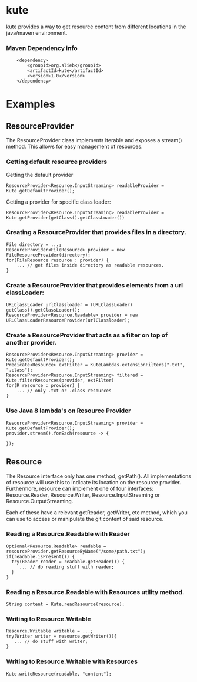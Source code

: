 kute
====

kute provides a way to get resource content from different locations in the java/maven environment.

### Maven Dependency info

        <dependency>
            <groupId>org.slieb</groupId>
            <artifactId>kute</artifactId>
            <version>1.0</version>
        </dependency>

# Examples


## ResourceProvider

The ResourceProvider class implements Iterable and exposes a stream() method. This allows for easy management of resources.
 
### Getting default resource providers

Getting the default provider

    ResourceProvider<Resource.InputStreaming> readableProvider = Kute.getDefaultProvider();
    
Getting a provider for specific class loader:
 
    ResourceProvider<Resource.InputStreaming> readableProvider = Kute.getProvider(getClass().getClassLoader())
        

### Creating a ResourceProvider that provides files in a directory.

    File directory = ...;
    ResourceProvider<FileResource> provider = new FileResourceProvider(directory);
    for(FileResource resource : provider) {
        ... // get files inside directory as readable resources.
    }

### Create a ResourceProvider that provides elements from a url classLoader:

    URLClassLoader urlClassloader = (URLClassLoader) getClass().getClassLoader();
    ResourceProvider<Resource.Readable> provider = new URLClassLoaderResourceProvider(urlClassloader);
    
### Create a ResourceProvider that acts as a filter on top of another provider.

    ResourceProvider<Resource.InputStreaming> provider = Kute.getDefaultProvider();
    Predicate<Resource> extFilter = KuteLambdas.extensionFilters(".txt", ".class");
    ResourceProvider<Resource.InputStreaming> filtered = Kute.filterResources(provider, extFilter)
    for(R resource : provider) {
        ... // only .txt or .class resources 
    }
    
### Use Java 8 lambda's on Resource Provider

    ResourceProvider<Resource.InputStreaming> provider = Kute.getDefaultProvider();
    provider.stream().forEach(resource -> {
       
    });
    

## Resource

The Resource interface only has one method, getPath(). All implementations of resource will use this to indicate its 
location on the resource provider.  Furthermore, resource can implement one of four interfaces: 
Resource.Reader, Resource.Writer, Resource.InputStreaming or Resource.OutputStreaming.
 
Each of these have a relevant getReader, getWriter, etc method, which you can use to access or manipulate the git content of said resource.



### Reading a Resource.Readable with Reader

    Optional<Resource.Readable> readable = resourceProvider.getResourceByName("/some/path.txt");
    if(readable.isPresent()) {
      try(Reader reader = readable.getReader()) {
         ... // do reading stuff with reader;
      }
    }
 
### Reading a Resource.Readable with Resources utility method.

    String content = Kute.readResource(resource);
    
### Writing to Resource.Writable

    Resource.Writable writable = ...;
    try(Writer writer = resource.getWriter()){ 
       ... // do stuff with writer;
    }
    
### Writing to Resource.Writable with Resources

    Kute.writeResource(readable, "content");

